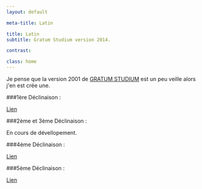 ```yaml
---
layout: default

meta-title: Latin

title: Latin
subtitle: Gratum Studium version 2014.

contrast:

class: home
---
```


Je pense que la version 2001 de [GRATUM STUDIUM](http://www.gratumstudium.com/) est un peu veille alors j'en est crée une.

###1ère Déclinaison :

[Lien](http://cedced19.github.io/latin/1/)

###2ème et 3ème Déclinaison :

En cours de dévellopement.

###4ème Déclinaison :

[Lien](http://cedced19.github.io/latin/4/)

###5ème Déclinaison :

[Lien](http://cedced19.github.io/latin/5/)
